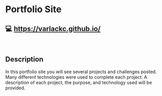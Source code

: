 Portfolio Site
==============
## 💻 https://varlackc.github.io/ 
<br />

## Description

In this portfolio site you will see several projects and challenges posted. 
Many different technologies were used to complete each project. 
A description of each project, the purpose, and technology used will be provided. 